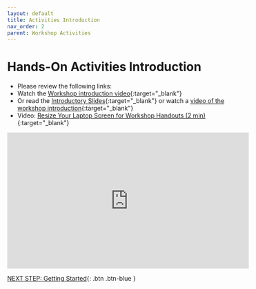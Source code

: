 ```yaml
---
layout: default
title: Activities Introduction
nav_order: 2
parent: Workshop Activities
---
```

# Hands-On Activities Introduction

- Please review the following links:
- Watch the [Workshop introduction video](https://youtu.be/3oHb5DKjjrg){:target="_blank"}
- Or read the [Introductory Slides](https://goo.gl/Z4e8ka){:target="_blank"}  or watch a [video of the workshop introduction](https://youtu.be/3oHb5DKjjrg){:target="_blank"}
- Video: [Resize Your Laptop Screen for Workshop Handouts (2 min)](https://www.youtube.com/watch?v=Igk5hZUfzN0){:target="_blank"}

<iframe width="560" height="315" src="https://youtu.be/3oHb5DKjjrg" title="Introduction to Twine for Interactive and Non-linear Stories - UVic Libraries DSC" frameborder="0" allow="accelerometer; autoplay; clipboard-write; encrypted-media; gyroscope; picture-in-picture; web-share" allowfullscreen></iframe>


[NEXT STEP: Getting Started](getting-started.html){: .btn .btn-blue }
